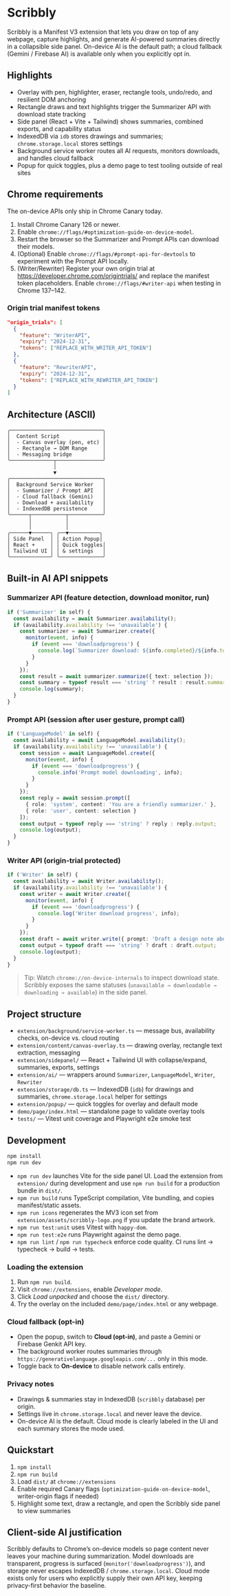 # Scribbly

Scribbly is a Manifest V3 extension that lets you draw on top of any webpage, capture highlights, and generate AI-powered summaries directly in a collapsible side panel. On-device AI is the default path; a cloud fallback (Gemini / Firebase AI) is available only when you explicitly opt in.

## Highlights

- Overlay with pen, highlighter, eraser, rectangle tools, undo/redo, and resilient DOM anchoring
- Rectangle draws and text highlights trigger the Summarizer API with download state tracking
- Side panel (React + Vite + Tailwind) shows summaries, combined exports, and capability status
- IndexedDB via `idb` stores drawings and summaries; `chrome.storage.local` stores settings
- Background service worker routes all AI requests, monitors downloads, and handles cloud fallback
- Popup for quick toggles, plus a demo page to test tooling outside of real sites

## Chrome requirements

The on-device APIs only ship in Chrome Canary today.

1. Install Chrome Canary 126 or newer.
2. Enable `chrome://flags/#optimization-guide-on-device-model`.
3. Restart the browser so the Summarizer and Prompt APIs can download their models.
4. (Optional) Enable `chrome://flags/#prompt-api-for-devtools` to experiment with the Prompt API locally.
5. (Writer/Rewriter) Register your own origin trial at <https://developer.chrome.com/origintrials/> and replace the manifest token placeholders. Enable `chrome://flags/#writer-api` when testing in Chrome 137–142.

### Origin trial manifest tokens

```json
"origin_trials": [
  {
    "feature": "WriterAPI",
    "expiry": "2024-12-31",
    "tokens": ["REPLACE_WITH_WRITER_API_TOKEN"]
  },
  {
    "feature": "RewriterAPI",
    "expiry": "2024-12-31",
    "tokens": ["REPLACE_WITH_REWRITER_API_TOKEN"]
  }
]
```

## Architecture (ASCII)

```
╭──────────────────────────────╮
│  Content Script              │
│  - Canvas overlay (pen, etc) │
│  - Rectangle → DOM Range     │
│  - Messaging bridge          │
╰──────────────┬───────────────╯
               │
               ▼
╭──────────────────────────────╮
│  Background Service Worker   │
│  - Summarizer / Prompt API   │
│  - Cloud fallback (Gemini)   │
│  - Download + availability   │
│  - IndexedDB persistence     │
╰──────┬───────────┬───────────╯
       │           │
       │           │
╭──────▼──────╮ ╭──▼──────────╮
│ Side Panel  │ │ Action Popup│
│ React +     │ │ Quick toggles│
│ Tailwind UI │ │ & settings   │
╰─────────────╯ ╰──────────────╯
```

## Built-in AI API snippets

### Summarizer API (feature detection, download monitor, run)

```ts
if ('Summarizer' in self) {
  const availability = await Summarizer.availability();
  if (availability.availability !== 'unavailable') {
    const summarizer = await Summarizer.create({
      monitor(event, info) {
        if (event === 'downloadprogress') {
          console.log(`Summarizer download: ${info.completed}/${info.total ?? '?'}`);
        }
      }
    });
    const result = await summarizer.summarize({ text: selection });
    const summary = typeof result === 'string' ? result : result.summary;
    console.log(summary);
  }
}
```

### Prompt API (session after user gesture, prompt call)

```ts
if ('LanguageModel' in self) {
  const availability = await LanguageModel.availability();
  if (availability.availability !== 'unavailable') {
    const session = await LanguageModel.create({
      monitor(event, info) {
        if (event === 'downloadprogress') {
          console.info('Prompt model downloading', info);
        }
      }
    });
    const reply = await session.prompt([
      { role: 'system', content: 'You are a friendly summarizer.' },
      { role: 'user', content: selection }
    ]);
    const output = typeof reply === 'string' ? reply : reply.output;
    console.log(output);
  }
}
```

### Writer API (origin-trial protected)

```ts
if ('Writer' in self) {
  const availability = await Writer.availability();
  if (availability.availability !== 'unavailable') {
    const writer = await Writer.create({
      monitor(event, info) {
        if (event === 'downloadprogress') {
          console.log('Writer download progress', info);
        }
      }
    });
    const draft = await writer.write({ prompt: 'Draft a design note about Scribbly.' });
    const output = typeof draft === 'string' ? draft : draft.output;
    console.log(output);
  }
}
```

> Tip: Watch `chrome://on-device-internals` to inspect download state. Scribbly exposes the same statuses (`unavailable → downloadable → downloading → available`) in the side panel.

## Project structure

- `extension/background/service-worker.ts` — message bus, availability checks, on-device vs. cloud routing
- `extension/content/canvas-overlay.ts` — drawing overlay, rectangle text extraction, messaging
- `extension/sidepanel/` — React + Tailwind UI with collapse/expand, summaries, exports, settings
- `extension/ai/` — wrappers around `Summarizer`, `LanguageModel`, `Writer`, `Rewriter`
- `extension/storage/db.ts` — IndexedDB (`idb`) for drawings and summaries, `chrome.storage.local` helper for settings
- `extension/popup/` — quick toggles for overlay and default mode
- `demo/page/index.html` — standalone page to validate overlay tools
- `tests/` — Vitest unit coverage and Playwright e2e smoke test

## Development

```bash
npm install
npm run dev
```

- `npm run dev` launches Vite for the side panel UI. Load the extension from `extension/` during development and use `npm run build` for a production bundle in `dist/`.
- `npm run build` runs TypeScript compilation, Vite bundling, and copies manifest/static assets.
- `npm run icons` regenerates the MV3 icon set from `extension/assets/scribbly-logo.png` if you update the brand artwork.
- `npm run test:unit` uses Vitest with `happy-dom`.
- `npm run test:e2e` runs Playwright against the demo page.
- `npm run lint` / `npm run typecheck` enforce code quality. CI runs lint → typecheck → build → tests.

### Loading the extension

1. Run `npm run build`.
2. Visit `chrome://extensions`, enable *Developer mode*.
3. Click *Load unpacked* and choose the `dist/` directory.
4. Try the overlay on the included `demo/page/index.html` or any webpage.

### Cloud fallback (opt-in)

- Open the popup, switch to **Cloud (opt-in)**, and paste a Gemini or Firebase Genkit API key.
- The background worker routes summaries through `https://generativelanguage.googleapis.com/...` only in this mode.
- Toggle back to **On-device** to disable network calls entirely.

### Privacy notes

- Drawings & summaries stay in IndexedDB (`scribbly` database) per origin.
- Settings live in `chrome.storage.local` and never leave the device.
- On-device AI is the default. Cloud mode is clearly labeled in the UI and each summary stores the mode used.

## Quickstart

1. `npm install`
2. `npm run build`
3. Load `dist/` at `chrome://extensions`
4. Enable required Canary flags (`optimization-guide-on-device-model`, writer-origin flags if needed)
5. Highlight some text, draw a rectangle, and open the Scribbly side panel to view summaries

## Client-side AI justification

Scribbly defaults to Chrome’s on-device models so page content never leaves your machine during summarization. Model downloads are transparent, progress is surfaced (`monitor('downloadprogress')`), and storage never escapes IndexedDB / `chrome.storage.local`. Cloud mode exists only for users who explicitly supply their own API key, keeping privacy-first behavior the baseline.
